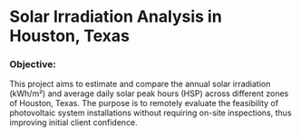 # Solar Irradiation Analysis in Houston, Texas

### Objective: 
This project aims to estimate and compare the annual solar irradiation (kWh/m²) and average daily solar peak hours (HSP) across different zones of Houston, Texas. The purpose is to remotely evaluate the feasibility of photovoltaic system installations without requiring on-site inspections, thus improving initial client confidence.

